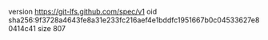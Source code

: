 version https://git-lfs.github.com/spec/v1
oid sha256:9f3728a4643fe8a31e233fc216aef4e1bddfc1951667b0c04533627e80414c41
size 807
